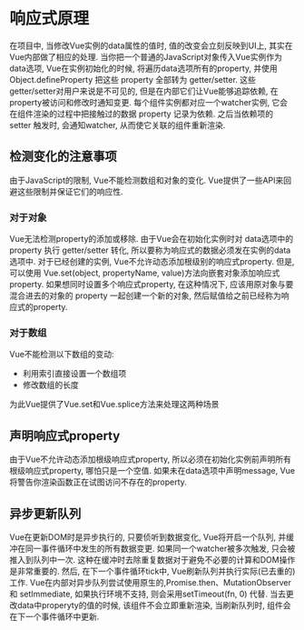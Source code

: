 # 响应式原理

在项目中, 当修改Vue实例的data属性的值时, 值的改变会立刻反映到UI上, 其实在Vue内部做了相应的处理. 当你把一个普通的JavaScript对象传入Vue实例作为data选项, Vue在实例初始化的时候, 将遍历data选项所有的property, 并使用 Object.defineProperty 把这些 property 全部转为 getter/setter. 这些getter/setter对用户来说是不可见的, 但是在内部它们让Vue能够追踪依赖, 在property被访问和修改时通知变更. 每个组件实例都对应一个watcher实例, 它会在组件渲染的过程中把接触过的数据 property 记录为依赖. 之后当依赖项的 setter 触发时, 会通知watcher, 从而使它关联的组件重新渲染. 

## 检测变化的注意事项

由于JavaScript的限制, Vue不能检测数组和对象的变化. Vue提供了一些API来回避这些限制并保证它们的响应性. 

### 对于对象

Vue无法检测property的添加或移除. 由于Vue会在初始化实例时对 data选项中的property 执行 getter/setter 转化, 所以要称为响应式的数据必须发在实例的data选项中. 对于已经创建的实例, Vue不允许动态添加根级别的响应式property. 但是, 可以使用 Vue.set(object, propertyName, value)方法向嵌套对象添加响应式 property. 如果想同时设置多个响应式property, 在这种情况下, 应该用原对象与要混合进去的对象的 property 一起创建一个新的对象, 然后赋值给之前已经称为响应式的property. 

### 对于数组 

Vue不能检测以下数组的变动:

* 利用索引直接设置一个数组项
* 修改数组的长度

为此Vue提供了Vue.set和Vue.splice方法来处理这两种场景

## 声明响应式property 

由于Vue不允许动态添加根级响应式property, 所以必须在初始化实例前声明所有根级响应式property, 哪怕只是一个空值. 如果未在data选项中声明message, Vue将警告你渲染函数正在试图访问不存在的property.

## 异步更新队列

Vue在更新DOM时是异步执行的, 只要侦听到数据变化, Vue将开启一个队列, 并缓冲在同一事件循环中发生的所有数据变更. 如果同一个watcher被多次触发, 只会被推入到队列中一次. 这种在缓冲时去除重复数据对于避免不必要的计算和DOM操作是非常重要的. 然后, 在下一个事件循环tick中, Vue刷新队列并执行实际(已去重的)工作. Vue在内部对异步队列尝试使用原生的,Promise.then、MutationObserver 和 setImmediate, 如果执行环境不支持, 则会采用setTimeout(fn, 0) 代替. 当去更改data中properyty的值的时候, 该组件不会立即重新渲染, 当刷新队列时, 组件会在下一个事件循环中更新. 